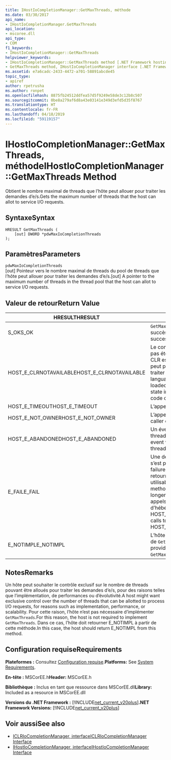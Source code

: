 ```yaml
---
title: IHostIoCompletionManager::GetMaxThreads, méthode
ms.date: 03/30/2017
api_name:
- IHostIoCompletionManager.GetMaxThreads
api_location:
- mscoree.dll
api_type:
- COM
f1_keywords:
- IHostIoCompletionManager::GetMaxThreads
helpviewer_keywords:
- IHostIoCompletionManager::GetMaxThreads method [.NET Framework hosting]
- GetMaxThreads method, IHostIoCompletionManager interface [.NET Framework hosting]
ms.assetid: e7a6cadc-2433-4472-a701-58891abcde45
topic_type:
- apiref
author: rpetrusha
ms.author: ronpet
ms.openlocfilehash: 8875fb24512ddfea57d5f9249e58de3c12b8c507
ms.sourcegitcommit: 0be8a279af6d8a43e03141e349d3efd5d35f8767
ms.translationtype: HT
ms.contentlocale: fr-FR
ms.lasthandoff: 04/18/2019
ms.locfileid: "59119157"
---
```

# <a name="ihostiocompletionmanagergetmaxthreads-method"></a><span data-ttu-id="d6cce-102">IHostIoCompletionManager::GetMaxThreads, méthode</span><span class="sxs-lookup"><span data-stu-id="d6cce-102">IHostIoCompletionManager::GetMaxThreads Method</span></span>
<span data-ttu-id="d6cce-103">Obtient le nombre maximal de threads que l’hôte peut allouer pour traiter les demandes d’e/s.</span><span class="sxs-lookup"><span data-stu-id="d6cce-103">Gets the maximum number of threads that the host can allot to service I/O requests.</span></span>  
  
## <a name="syntax"></a><span data-ttu-id="d6cce-104">Syntaxe</span><span class="sxs-lookup"><span data-stu-id="d6cce-104">Syntax</span></span>  
  
```  
HRESULT GetMaxThreads (  
    [out] DWORD *pdwMaxIoCompletionThreads  
);  
```  
  
## <a name="parameters"></a><span data-ttu-id="d6cce-105">Paramètres</span><span class="sxs-lookup"><span data-stu-id="d6cce-105">Parameters</span></span>  
 `pdwMaxIoCompletionThreads`  
 <span data-ttu-id="d6cce-106">[out] Pointeur vers le nombre maximal de threads du pool de threads que l’hôte peut allouer pour traiter les demandes d’e/s.</span><span class="sxs-lookup"><span data-stu-id="d6cce-106">[out] A pointer to the maximum number of threads in the thread pool that the host can allot to service I/O requests.</span></span>  
  
## <a name="return-value"></a><span data-ttu-id="d6cce-107">Valeur de retour</span><span class="sxs-lookup"><span data-stu-id="d6cce-107">Return Value</span></span>  
  
|<span data-ttu-id="d6cce-108">HRESULT</span><span class="sxs-lookup"><span data-stu-id="d6cce-108">HRESULT</span></span>|<span data-ttu-id="d6cce-109">Description</span><span class="sxs-lookup"><span data-stu-id="d6cce-109">Description</span></span>|  
|-------------|-----------------|  
|<span data-ttu-id="d6cce-110">S_OK</span><span class="sxs-lookup"><span data-stu-id="d6cce-110">S_OK</span></span>|<span data-ttu-id="d6cce-111">`GetMaxThreads` retourné avec succès.</span><span class="sxs-lookup"><span data-stu-id="d6cce-111">`GetMaxThreads` returned successfully.</span></span>|  
|<span data-ttu-id="d6cce-112">HOST_E_CLRNOTAVAILABLE</span><span class="sxs-lookup"><span data-stu-id="d6cce-112">HOST_E_CLRNOTAVAILABLE</span></span>|<span data-ttu-id="d6cce-113">Le common language runtime (CLR) n’a pas été chargé dans un processus ou le CLR est dans un état dans lequel il ne peut pas exécuter le code managé ou traiter l’appel avec succès.</span><span class="sxs-lookup"><span data-stu-id="d6cce-113">The common language runtime (CLR) has not been loaded into a process, or the CLR is in a state in which it cannot run managed code or process the call successfully.</span></span>|  
|<span data-ttu-id="d6cce-114">HOST_E_TIMEOUT</span><span class="sxs-lookup"><span data-stu-id="d6cce-114">HOST_E_TIMEOUT</span></span>|<span data-ttu-id="d6cce-115">L’appel a expiré.</span><span class="sxs-lookup"><span data-stu-id="d6cce-115">The call timed out.</span></span>|  
|<span data-ttu-id="d6cce-116">HOST_E_NOT_OWNER</span><span class="sxs-lookup"><span data-stu-id="d6cce-116">HOST_E_NOT_OWNER</span></span>|<span data-ttu-id="d6cce-117">L’appelant ne possède pas le verrou.</span><span class="sxs-lookup"><span data-stu-id="d6cce-117">The caller does not own the lock.</span></span>|  
|<span data-ttu-id="d6cce-118">HOST_E_ABANDONED</span><span class="sxs-lookup"><span data-stu-id="d6cce-118">HOST_E_ABANDONED</span></span>|<span data-ttu-id="d6cce-119">Un événement a été annulé alors qu’un thread bloqué ou Fibre l’attendait.</span><span class="sxs-lookup"><span data-stu-id="d6cce-119">An event was canceled while a blocked thread or fiber was waiting on it.</span></span>|  
|<span data-ttu-id="d6cce-120">E_FAIL</span><span class="sxs-lookup"><span data-stu-id="d6cce-120">E_FAIL</span></span>|<span data-ttu-id="d6cce-121">Une défaillance catastrophique inconnue s’est produite.</span><span class="sxs-lookup"><span data-stu-id="d6cce-121">An unknown catastrophic failure occurred.</span></span> <span data-ttu-id="d6cce-122">Lorsqu’une méthode retourne E_FAIL, le CLR n’est plus utilisable au sein du processus.</span><span class="sxs-lookup"><span data-stu-id="d6cce-122">When a method returns E_FAIL, the CLR is no longer usable within the process.</span></span> <span data-ttu-id="d6cce-123">Les appels suivants aux méthodes d’hébergement retournent HOST_E_CLRNOTAVAILABLE.</span><span class="sxs-lookup"><span data-stu-id="d6cce-123">Subsequent calls to hosting methods return HOST_E_CLRNOTAVAILABLE.</span></span>|  
|<span data-ttu-id="d6cce-124">E_NOTIMPL</span><span class="sxs-lookup"><span data-stu-id="d6cce-124">E_NOTIMPL</span></span>|<span data-ttu-id="d6cce-125">L’hôte ne fournit pas une implémentation de `GetMaxThreads`.</span><span class="sxs-lookup"><span data-stu-id="d6cce-125">The host does not provide an implementation of `GetMaxThreads`.</span></span>|  
  
## <a name="remarks"></a><span data-ttu-id="d6cce-126">Notes</span><span class="sxs-lookup"><span data-stu-id="d6cce-126">Remarks</span></span>  
 <span data-ttu-id="d6cce-127">Un hôte peut souhaiter le contrôle exclusif sur le nombre de threads pouvant être alloués pour traiter les demandes d’e/s, pour des raisons telles que l’implémentation, de performances ou d’évolutivité.</span><span class="sxs-lookup"><span data-stu-id="d6cce-127">A host might want exclusive control over the number of threads that can be allotted to process I/O requests, for reasons such as implementation, performance, or scalability.</span></span> <span data-ttu-id="d6cce-128">Pour cette raison, l’hôte n’est pas nécessaire d’implémenter `GetMaxThreads`.</span><span class="sxs-lookup"><span data-stu-id="d6cce-128">For this reason, the host is not required to implement `GetMaxThreads`.</span></span> <span data-ttu-id="d6cce-129">Dans ce cas, l’hôte doit retourner E_NOTIMPL à partir de cette méthode.</span><span class="sxs-lookup"><span data-stu-id="d6cce-129">In this case, the host should return E_NOTIMPL from this method.</span></span>  
  
## <a name="requirements"></a><span data-ttu-id="d6cce-130">Configuration requise</span><span class="sxs-lookup"><span data-stu-id="d6cce-130">Requirements</span></span>  
 <span data-ttu-id="d6cce-131">**Plateformes :** Consultez [Configuration requise](../../../../docs/framework/get-started/system-requirements.md).</span><span class="sxs-lookup"><span data-stu-id="d6cce-131">**Platforms:** See [System Requirements](../../../../docs/framework/get-started/system-requirements.md).</span></span>  
  
 <span data-ttu-id="d6cce-132">**En-tête :** MSCorEE.h</span><span class="sxs-lookup"><span data-stu-id="d6cce-132">**Header:** MSCorEE.h</span></span>  
  
 <span data-ttu-id="d6cce-133">**Bibliothèque :** Inclus en tant que ressource dans MSCorEE.dll</span><span class="sxs-lookup"><span data-stu-id="d6cce-133">**Library:** Included as a resource in MSCorEE.dll</span></span>  
  
 <span data-ttu-id="d6cce-134">**Versions du .NET Framework :** [!INCLUDE[net_current_v20plus](../../../../includes/net-current-v20plus-md.md)]</span><span class="sxs-lookup"><span data-stu-id="d6cce-134">**.NET Framework Versions:** [!INCLUDE[net_current_v20plus](../../../../includes/net-current-v20plus-md.md)]</span></span>  
  
## <a name="see-also"></a><span data-ttu-id="d6cce-135">Voir aussi</span><span class="sxs-lookup"><span data-stu-id="d6cce-135">See also</span></span>

- [<span data-ttu-id="d6cce-136">ICLRIoCompletionManager, interface</span><span class="sxs-lookup"><span data-stu-id="d6cce-136">ICLRIoCompletionManager Interface</span></span>](../../../../docs/framework/unmanaged-api/hosting/iclriocompletionmanager-interface.md)
- [<span data-ttu-id="d6cce-137">IHostIoCompletionManager, interface</span><span class="sxs-lookup"><span data-stu-id="d6cce-137">IHostIoCompletionManager Interface</span></span>](../../../../docs/framework/unmanaged-api/hosting/ihostiocompletionmanager-interface.md)
